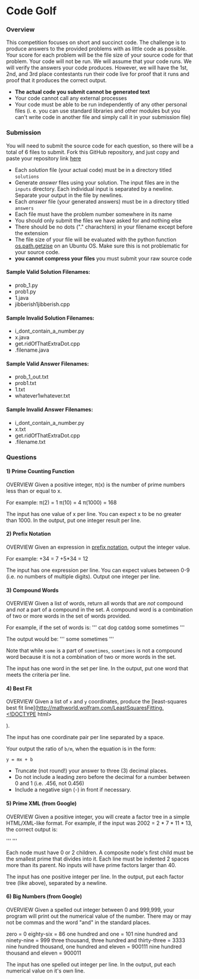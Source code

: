 # Code Golf


### Overview
This competition focuses on short and succinct code. 
The challenge is to produce answers to the provided problems with as little code as possible.
Your score for each problem will be the file size of your source code for that problem. Your code will not be run. We will assume that your code runs. We will verify the answers your code produces.
However, we will have the 1st, 2nd, and 3rd place contestants run their code live for proof that
it runs and proof that it produces the correct output.
* **The actual code you submit cannot be generated text**
* Your code cannot call any external processes
* Your code must be able to be run independently of any other personal files (i. e. you can use standard libraries and other modules but you can't write code in another file and simply call it in your submission file)

### Submission
You will need to submit the source code for each question, so there will be a total of 6 files to submit.
Fork this GitHub repository, and just copy and paste your repository link [here](https://goo.gl/forms/86Y5OjwUCAlT9wI02)
* Each _solution_ file (your actual code) must be in a directory titled `solutions`
* Generate _answer_ files using your solution. The input files are in the `inputs` directory. Each individual input is separated by a newline. Separate your output in the file by newlines.
* Each _answer_ file (your generated answers) must be in a directory titled `answers`
* Each file must have the problem number somewhere in its name
* You should only submit the files we have asked for and nothing else
* There should be no dots ("." charachters) in your filename except before the extension
* The file size of your file will be evaluated with the python function [os.path.getzise](https://docs.python.org/2/library/os.path.html?highlight=os.path.getsize#os.path.getsize) on an Ubuntu OS. Make sure this is not problematic for your source code.
* **you cannot compress your files** you must submit your raw source code

#### Sample Valid Solution Filenames:
* prob_1.py
* prob1.py
* 1.java
* jibberish1jibberish.cpp

#### Sample Invalid Solution Filenames:
* i_dont_contain_a_number.py
* x.java
* get.ridOfThatExtraDot.cpp
* .filename.java

#### Sample Valid Answer Filenames:
* prob_1_out.txt
* prob1.txt
* 1.txt
* whatever1whatever.txt

#### Sample Invalid Answer Filenames:
* i_dont_contain_a_number.py
* x.txt
* get.ridOfThatExtraDot.cpp
* .filename.txt

### Questions

#### 1) Prime Counting Function

OVERVIEW
Given a positive integer, π(x) is the number of prime numbers less than or equal to x.

For example:
π(2) = 1
π(10) = 4
π(1000) = 168

The input has one value of x per line. You can expect x to be no greater than 1000. In the output, put one integer result per line.

#### 2) Prefix Notation

OVERVIEW
Given an expression in [prefix notation](https://en.wikipedia.org/wiki/Polish_notation), output the integer value.

For example:
+34 = 7
+5*34 = 12

The input has one expression per line. You can expect values between 0-9 (i.e. no numbers of multiple digits). Output one integer per line.

#### 3) Compound Words

OVERVIEW
Given a list of words, return all words that are _not_ compound and _not_ a part of a compound in the set. A compound word is a combination of two or more words in the set of words provided.

For example, if the set of words is:
'''
cat
dog
catdog
some
sometimes
'''

The output would be:
'''
some
sometimes
'''

Note that while `some` is a part of `sometimes`, `sometimes` is not a compound word because it is not a combination of two or more words in the set.

The input has one word in the set per line. In the output, put one word that meets the criteria per line.

#### 4) Best Fit

OVERVIEW
Given a list of `x` and `y` coordinates, produce the [least-squares best fit line](http://mathworld.wolfram.com/LeastSquaresFitting.<!DOCTYPE html>
<html>
<head>
	<title></title>
</head>
<body>

</body>
</html>).

The input has one coordinate pair per line separated by a space.

Your output the ratio of `b/m`, when the equation is in the form:
```
y = mx + b
``` 
* Truncate (not round!) your answer to three (3) decimal places.
* Do not include a leading zero before the decimal for a number between 0 and 1 (i.e. .456, not 0.456)
* Include a negative sign (-) in front if necessary.

#### 5) Prime XML (from Google)

OVERVIEW
Given a positive integer, you will create a factor tree in a simple HTML/XML-like format.  For example, if the input was 2002 = 2 * 7 * 11 * 13, the correct output is:

'''
<composite value="2002">
  <prime value="2">
  </prime>
  <composite value="1001">
    <prime value="7">
    </prime>
    <composite value="143">
      <prime value="11">
      </prime>
      <prime value="13">
      </prime>
    </composite>
  </composite>
</composite>
'''

Each node must have 0 or 2 children.  A composite node's first child must be the smallest prime that divides into it.  Each line must be indented 2 spaces more than its parent.  No inputs will have prime factors larger than 40.

The input has one positive integer per line. In the output, put each factor tree (like above), separated by a newline.

#### 6) Big Numbers (from Google)

OVERVIEW
Given a spelled out integer between 0 and 999,999, your program will print out the numerical value of the number. There may or may not be commas and the word "and" in the standard places.

zero = 0
eighty-six = 86
one hundred and one = 101
nine hundred and ninety-nine = 999
three thousand, three hundred and thirty-three = 3333
nine hundred thousand, one hundred and eleven = 900111
nine hundred thousand and eleven = 900011

The input has one spelled out integer per line. In the output, put each numerical value on it's own line.